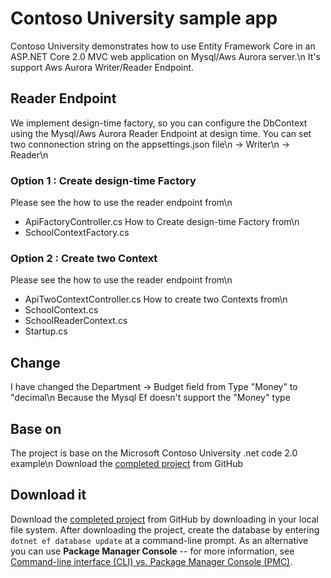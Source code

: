# Contoso University sample app

Contoso University demonstrates how to use Entity Framework Core in an
ASP.NET Core 2.0 MVC web application on Mysql/Aws Aurora server.\n
It's support Aws Aurora Writer/Reader Endpoint.

## Reader Endpoint
We  implement design-time factory, so you can configure the DbContext using the Mysql/Aws Aurora Reader Endpoint at design time.
You can set two connonection string on the appsettings.json file\n
-> Writer\n
-> Reader\n

### Option 1 : Create design-time Factory
Please see the how to use the reader endpoint from\n 
- ApiFactoryController.cs
How to Create design-time Factory from\n
- SchoolContextFactory.cs

### Option 2 : Create two Context
Please see the how to use the reader endpoint from\n
- ApiTwoContextController.cs 
How to create two Contexts from\n 
- SchoolContext.cs
- SchoolReaderContext.cs
- Startup.cs

## Change
I have changed the Department -> Budget field from Type "Money" to "decimal\n
Because the Mysql Ef doesn't support the "Money" type

## Base on

The project is base on the Microsoft Contoso University .net code 2.0 example\n
Download the [completed project](https://github.com/aspnet/Docs/tree/master/aspnetcore/data/ef-mvc/intro/samples/cu-final) from GitHub

## Download it

Download the [completed project](https://github.com/szmulder/ContosoUniversity.Mysql) from GitHub by downloading in your local file system.  After downloading the project, create the database by entering `dotnet ef database update` at a command-line prompt. As an alternative you can use **Package Manager Console** -- for more information, see [Command-line interface (CLI) vs. Package Manager Console (PMC)](https://docs.microsoft.com/aspnet/core/data/ef-mvc/migrations#command-line-interface-cli-vs-package-manager-console-pmc).
